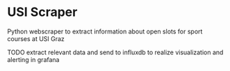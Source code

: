 # USI Scraper

Python webscraper to extract information about open slots for sport courses at USI Graz

TODO extract relevant data and send to influxdb to realize visualization and alerting in grafana
